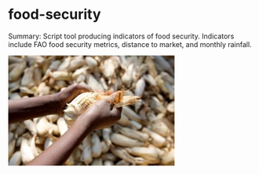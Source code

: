 # food-security

Summary: Script tool producing indicators of food security. Indicators include FAO food security metrics, distance to market, and monthly rainfall. 

![Screenshot](foodSecurity.JPG)
